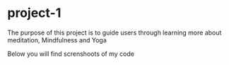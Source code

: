 # project-1

The purpose of this project is to guide users through learning more about meditation, Mindfulness and Yoga

Below you will find screnshoots of my code 




